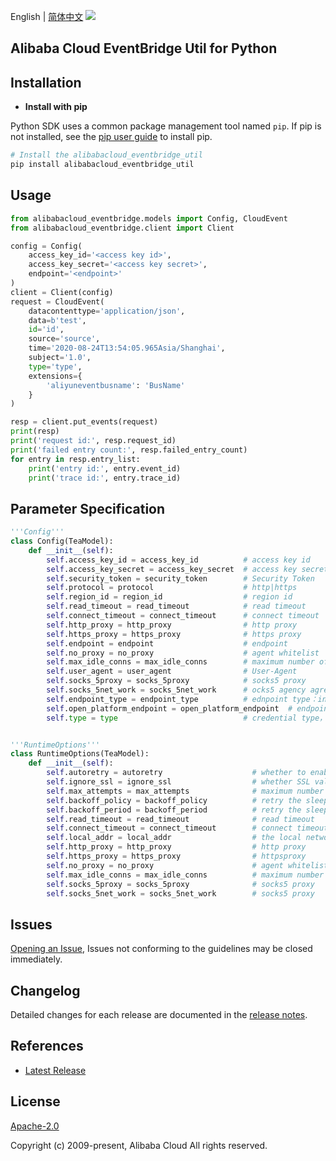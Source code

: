 English | [简体中文](README-CN.md)
![](https://aliyunsdk-pages.alicdn.com/icons/AlibabaCloud.svg)

## Alibaba Cloud EventBridge Util for Python

## Installation
- **Install with pip**

Python SDK uses a common package management tool named `pip`. If pip is not installed, see the [pip user guide](https://pip.pypa.io/en/stable/installing/ "pip User Guide") to install pip.

```bash
# Install the alibabacloud_eventbridge_util
pip install alibabacloud_eventbridge_util
```

## Usage

```python
from alibabacloud_eventbridge.models import Config, CloudEvent
from alibabacloud_eventbridge.client import Client

config = Config(
    access_key_id='<access key id>',
    access_key_secret='<access key secret>',
    endpoint='<endpoint>'
)
client = Client(config)
request = CloudEvent(
    datacontenttype='application/json',
    data=b'test',
    id='id',
    source='source',
    time='2020-08-24T13:54:05.965Asia/Shanghai',
    subject='1.0',
    type='type',
    extensions={
        'aliyuneventbusname': 'BusName'
    }
)

resp = client.put_events(request)
print(resp)
print('request id:', resp.request_id)
print('failed entry count:', resp.failed_entry_count)
for entry in resp.entry_list:
    print('entry id:', entry.event_id)
    print('trace id:', entry.trace_id)
```


## Parameter Specification

```python
'''Config'''
class Config(TeaModel):
    def __init__(self):
        self.access_key_id = access_key_id          # access key id
        self.access_key_secret = access_key_secret  # access key secret
        self.security_token = security_token        # Security Token
        self.protocol = protocol                    # http|https
        self.region_id = region_id                  # region id
        self.read_timeout = read_timeout            # read timeout
        self.connect_timeout = connect_timeout      # connect timeout
        self.http_proxy = http_proxy                # http proxy
        self.https_proxy = https_proxy              # https proxy
        self.endpoint = endpoint                    # endpoint
        self.no_proxy = no_proxy                    # agent whitelist
        self.max_idle_conns = max_idle_conns        # maximum number of connections
        self.user_agent = user_agent                # User-Agent
        self.socks_5proxy = socks_5proxy            # socks5 proxy
        self.socks_5net_work = socks_5net_work      # ocks5 agency agreement
        self.endpoint_type = endpoint_type          # ednpoint type：internal，accelerate or null
        self.open_platform_endpoint = open_platform_endpoint  # endpoint used when the file is uploaded(Not at the moment)
        self.type = type                            # credential type，If you have any questions, please refer to it https://github.com/aliyun/credentials-python/blob/master/README-CN.md


'''RuntimeOptions'''
class RuntimeOptions(TeaModel):
    def __init__(self):
        self.autoretry = autoretry                    # whether to enable retry
        self.ignore_ssl = ignore_ssl                  # whether SSL validation is ignored
        self.max_attempts = max_attempts              # maximum number of retries
        self.backoff_policy = backoff_policy          # retry the sleep strategy
        self.backoff_period = backoff_period          # retry the sleep time
        self.read_timeout = read_timeout              # read timeout
        self.connect_timeout = connect_timeout        # connect timeout
        self.local_addr = local_addr                  # the local network adapter ip
        self.http_proxy = http_proxy                  # http proxy
        self.https_proxy = https_proxy                # httpsproxy
        self.no_proxy = no_proxy                      # agent whitelist
        self.max_idle_conns = max_idle_conns          # maximum number of connections
        self.socks_5proxy = socks_5proxy              # socks5 proxy
        self.socks_5net_work = socks_5net_work        # socks5 proxy
```

## Issues
[Opening an Issue](https://github.com/aliyun/alibabacloud-eventbridge-sdk/issues/new), Issues not conforming to the guidelines may be closed immediately.

## Changelog
Detailed changes for each release are documented in the [release notes](./ChangeLog.md).

## References
* [Latest Release](https://github.com/aliyun/alibabacloud-eventbridge-sdk)

## License
[Apache-2.0](http://www.apache.org/licenses/LICENSE-2.0)

Copyright (c) 2009-present, Alibaba Cloud All rights reserved.